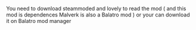 You need to download steammoded and lovely to read the mod ( and this mod is dependences Malverk is also a Balatro mod )
or your can download it on Balatro mod manager
